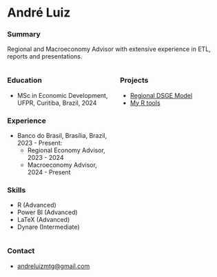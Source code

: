 # André Luiz

### Summary
Regional and Macroeconomy Advisor with extensive experience in ETL, reports and presentations.

<div style="display: flex; justify-content: space-between;">

<div style="flex: 1; padding-right: 10px;">

### Education
- MSc in Economic Development, UFPR, Curitiba, Brazil, 2024

### Experience
- Banco do Brasil, Brasília, Brazil, 2023 - Present:
  - Regional Economy Advisor, 2023 - 2024
  - Macroeconomy Advisor, 2024 - Present

### Skills
- R (Advanced)
- Power BI (Advanced)
- LaTeX (Advanced)
- Dynare (Intermediate)

</div>

<div style="flex: 1; padding-left: 10px;">

### Projects
- [Regional DSGE Model][def]
- [My R tools][def2]

[def]: https://github.com/andrlb/mastersthesis
[def2]: https://github.com/andrlb/_myRtools

</div>
</div>

### Contact
- [andreluizmtg@gmail.com](mailto:andreluizmtg@gmail.com)
